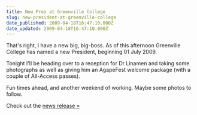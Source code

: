 ```yaml
---
title: New Prez at Greenville College
slug: new-president-at-greenville-college
date_published: 2009-04-18T16:47:10.000Z
date_updated: 2009-04-18T16:47:10.000Z
---
```


That's right, I have a new big, big-boss. As of this afternoon Greenville College has named a new President, beginning 01 July 2009.

Tonight I'll be heading over to a reception for Dr Linamen and taking some photographs as well as giving him an AgapeFest welcome package (with a couple of All-Access passes).

Fun times ahead, and another weekend of working.  Maybe some photos to follow.

Check out the [news release »](http://www.greenville.edu/content/view/1834/38/)
